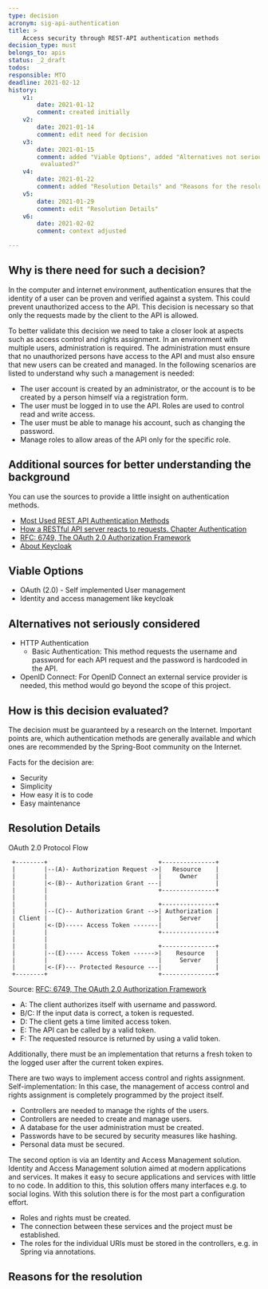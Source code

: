 ```yaml
---
type: decision
acronym: sig-api-authentication
title: >
    Access security through REST-API authentication methods
decision_type: must
belongs_to: apis
status: _2_draft
todos:
responsible: MTO
deadline: 2021-02-12
history:
    v1:
        date: 2021-01-12
        comment: created initially
    v2:
        date: 2021-01-14
        comment: edit need for decision
    v3:
        date: 2021-01-15
        comment: added "Viable Options", added "Alternatives not seriously considered, edit "How is this decision
         evaluated?"
    v4:
        date: 2021-01-22
        comment: added "Resolution Details" and "Reasons for the resolution"
    v5:
        date: 2021-01-29
        comment: edit "Resolution Details"
    v6:
        date: 2021-02-02
        comment: context adjusted

---
```


## Why is there need for such a decision?

In the computer and internet environment, authentication ensures that the identity of a user can be proven and verified against a system. This could prevent unauthorized access to the API. 
This decision is necessary so that only the requests made by the client to the API is allowed.

To better validate this decision we need to take a closer look at aspects such as access control and rights assignment.
In an environment with multiple users, administration is required. The administration must ensure that no unauthorized persons have access to the API and must also ensure that new users can be created and managed.
In the following scenarios are listed to understand why such a management is needed:
- The user account is created by an administrator, or the account is to be created by a person himself via a registration form.
- The user must be logged in to use the API. Roles are used to control read and write access.
- The user must be able to manage his account, such as changing the password.
- Manage roles to allow areas of the API only for the specific role.


## Additional sources for better understanding the background
You can use the sources to provide a little insight on authentication methods.

* [Most Used REST API Authentication Methods](https://blog.restcase.com/4-most-used-rest-api-authentication-methods/)
* [How a RESTful API server reacts to requests. Chapter Authentication](https://www.oreilly.com/content/how-a-restful-api-server-reacts-to-requests/)
* [RFC: 6749, The OAuth 2.0 Authorization Framework](https://www.ietf.org/rfc/rfc6749.txt)
* [About Keycloak](https://www.keycloak.org/about)

## Viable Options

- OAuth (2.0) - Self implemented User management
- Identity and access management like keycloak

## Alternatives not seriously considered

- HTTP Authentication
    - Basic Authentication: This method requests the username and password for each API request and the password is hardcoded in the API.
- OpenID Connect: For OpenID Connect an external service provider is needed, this method would go beyond the scope of this project.

## How is this decision evaluated?

The decision must be guaranteed by a research on the Internet. Important points are, which authentication methods are generally available and which ones are recommended by the Spring-Boot community on the Internet.

Facts for the decision are:
- Security
- Simplicity
- How easy it is to code
- Easy maintenance

## Resolution Details

OAuth 2.0 Protocol Flow

     +--------+                               +---------------+
     |        |--(A)- Authorization Request ->|   Resource    |
     |        |                               |     Owner     |
     |        |<-(B)-- Authorization Grant ---|               |
     |        |                               +---------------+
     |        |
     |        |                               +---------------+
     |        |--(C)-- Authorization Grant -->| Authorization |
     | Client |                               |     Server    |
     |        |<-(D)----- Access Token -------|               |
     |        |                               +---------------+
     |        |
     |        |                               +---------------+
     |        |--(E)----- Access Token ------>|    Resource   |
     |        |                               |     Server    |
     |        |<-(F)--- Protected Resource ---|               |
     +--------+                               +---------------+

Source: [RFC: 6749, The OAuth 2.0 Authorization Framework](https://www.ietf.org/rfc/rfc6749.txt)

- A: The client authorizes itself with username and password.
- B/C: If the input data is correct, a token is requested.
- D: The client gets a time limited access token.
- E: The API can be called by a valid token.
- F: The requested resource is returned by using a valid token.

Additionally, there must be an implementation that returns a fresh token to the logged user after the current token expires.

There are two ways to implement access control and rights assignment.
Self-implementation: In this case, the management of access control and rights assignment is completely programmed by the project itself.
- Controllers are needed to manage the rights of the users.
- Controllers are needed to create and manage users.
- A database for the user administration must be created.
- Passwords have to be secured by security measures like hashing.
- Personal data must be secured.

The second option is via an Identity and Access Management solution. Identity and Access Management solution aimed at modern applications and services. It makes it easy to secure applications and services with little to no code.
In addition to this, this solution offers many interfaces e.g. to social logins.
With this solution there is for the most part a configuration effort. 
- Roles and rights must be created.
- The connection between these services and the project must be established. 
- The roles for the individual URIs must be stored in the controllers, e.g. in Spring via annotations.

## Reasons for the resolution




